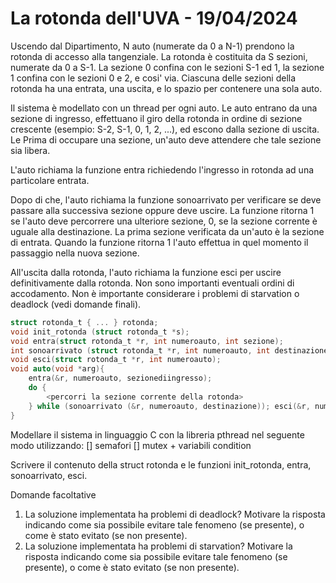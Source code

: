 # La rotonda dell'UVA - 19/04/2024

Uscendo dal Dipartimento, N auto (numerate da 0 a N-1) prendono la rotonda di accesso alla tangenziale. La rotonda è costituita da S sezioni, numerate da 0 a S-1. La sezione 0 confina con le sezioni S-1 ed 1, la sezione 1 confina con le sezioni 0 e 2, e cosi' via. Ciascuna delle sezioni della rotonda ha una entrata, una uscita, e lo spazio per contenere una sola auto.

Il sistema è modellato con un thread per ogni auto. Le auto entrano da una sezione di ingresso, effettuano il giro della rotonda in ordine di sezione crescente (esempio: S-2, S-1, 0, 1, 2, ...), ed escono dalla sezione di uscita. Le Prima di occupare una sezione, un'auto deve attendere che tale sezione sia libera.

L'auto richiama la funzione entra richiedendo l'ingresso in rotonda ad una particolare entrata.

Dopo di che, l'auto richiama la funzione sonoarrivato per verificare se deve passare alla successiva sezione oppure deve uscire. La funzione ritorna 1 se l'auto deve percorrere una ulteriore sezione, 0, se la sezione corrente è uguale alla destinazione. La prima sezione verificata da un'auto è la sezione di entrata. Quando la funzione ritorna 1 l'auto effettua in quel momento il passaggio nella nuova sezione.

All'uscita dalla rotonda, l'auto richiama la funzione esci per uscire definitivamente dalla rotonda.
Non sono importanti eventuali ordini di accodamento. Non è importante considerare i problemi di starvation o deadlock (vedi domande finali).
```C
struct rotonda_t { ... } rotonda;
void init_rotonda (struct rotonda_t *s);
void entra(struct rotonda_t *r, int numeroauto, int sezione);
int sonoarrivato (struct rotonda_t *r, int numeroauto, int destinazione); 
void esci(struct rotonda_t *r, int numeroauto);
void auto(void *arg){
    entra(&r, numeroauto, sezionediingresso);
    do {
        <percorri la sezione corrente della rotonda>
    } while (sonoarrivato (&r, numeroauto, destinazione)); esci(&r, numeroauto);
}
```
Modellare il sistema in linguaggio C con la libreria pthread nel seguente modo utilizzando: [] semafori [] mutex + variabili condition

Scrivere il contenuto della struct rotonda e le funzioni init_rotonda, entra, sonoarrivato, esci.

Domande facoltative

1. La soluzione implementata ha problemi di deadlock? Motivare la risposta indicando come sia possibile evitare tale fenomeno (se presente), o come è stato evitato (se non presente).
2. La soluzione implementata ha problemi di starvation? Motivare la risposta indicando come sia possibile evitare tale fenomeno (se presente), o come è stato evitato (se non presente).